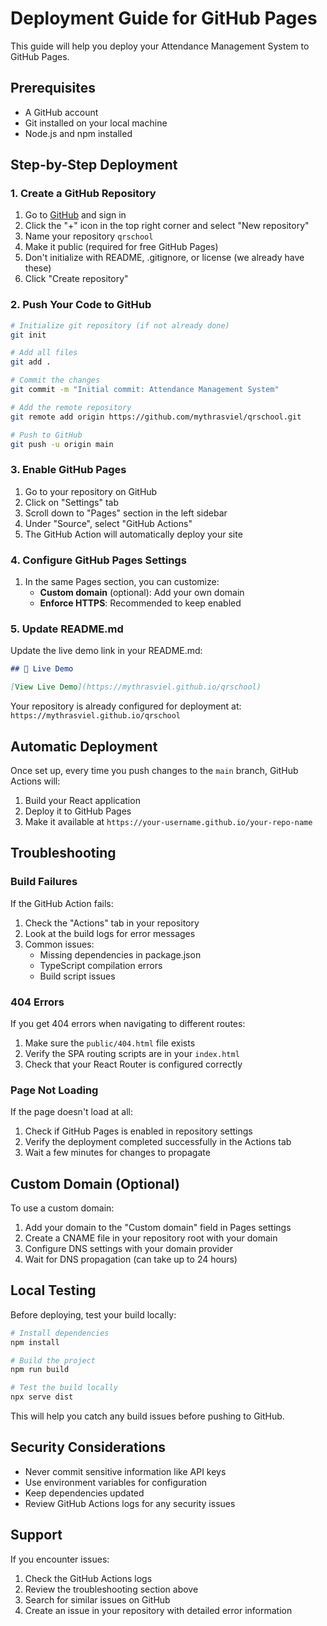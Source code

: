 # Deployment Guide for GitHub Pages

This guide will help you deploy your Attendance Management System to GitHub Pages.

## Prerequisites

- A GitHub account
- Git installed on your local machine
- Node.js and npm installed

## Step-by-Step Deployment

### 1. Create a GitHub Repository

1. Go to [GitHub](https://github.com) and sign in
2. Click the "+" icon in the top right corner and select "New repository"
3. Name your repository `qrschool`
4. Make it public (required for free GitHub Pages)
5. Don't initialize with README, .gitignore, or license (we already have these)
6. Click "Create repository"

### 2. Push Your Code to GitHub

```bash
# Initialize git repository (if not already done)
git init

# Add all files
git add .

# Commit the changes
git commit -m "Initial commit: Attendance Management System"

# Add the remote repository
git remote add origin https://github.com/mythrasviel/qrschool.git

# Push to GitHub
git push -u origin main
```

### 3. Enable GitHub Pages

1. Go to your repository on GitHub
2. Click on "Settings" tab
3. Scroll down to "Pages" section in the left sidebar
4. Under "Source", select "GitHub Actions"
5. The GitHub Action will automatically deploy your site

### 4. Configure GitHub Pages Settings

1. In the same Pages section, you can customize:
   - **Custom domain** (optional): Add your own domain
   - **Enforce HTTPS**: Recommended to keep enabled

### 5. Update README.md

Update the live demo link in your README.md:

```markdown
## 🚀 Live Demo

[View Live Demo](https://mythrasviel.github.io/qrschool)
```

Your repository is already configured for deployment at: `https://mythrasviel.github.io/qrschool`

## Automatic Deployment

Once set up, every time you push changes to the `main` branch, GitHub Actions will:

1. Build your React application
2. Deploy it to GitHub Pages
3. Make it available at `https://your-username.github.io/your-repo-name`

## Troubleshooting

### Build Failures

If the GitHub Action fails:

1. Check the "Actions" tab in your repository
2. Look at the build logs for error messages
3. Common issues:
   - Missing dependencies in package.json
   - TypeScript compilation errors
   - Build script issues

### 404 Errors

If you get 404 errors when navigating to different routes:

1. Make sure the `public/404.html` file exists
2. Verify the SPA routing scripts are in your `index.html`
3. Check that your React Router is configured correctly

### Page Not Loading

If the page doesn't load at all:

1. Check if GitHub Pages is enabled in repository settings
2. Verify the deployment completed successfully in the Actions tab
3. Wait a few minutes for changes to propagate

## Custom Domain (Optional)

To use a custom domain:

1. Add your domain to the "Custom domain" field in Pages settings
2. Create a CNAME file in your repository root with your domain
3. Configure DNS settings with your domain provider
4. Wait for DNS propagation (can take up to 24 hours)

## Local Testing

Before deploying, test your build locally:

```bash
# Install dependencies
npm install

# Build the project
npm run build

# Test the build locally
npx serve dist
```

This will help you catch any build issues before pushing to GitHub.

## Security Considerations

- Never commit sensitive information like API keys
- Use environment variables for configuration
- Keep dependencies updated
- Review GitHub Actions logs for any security issues

## Support

If you encounter issues:

1. Check the GitHub Actions logs
2. Review the troubleshooting section above
3. Search for similar issues on GitHub
4. Create an issue in your repository with detailed error information

